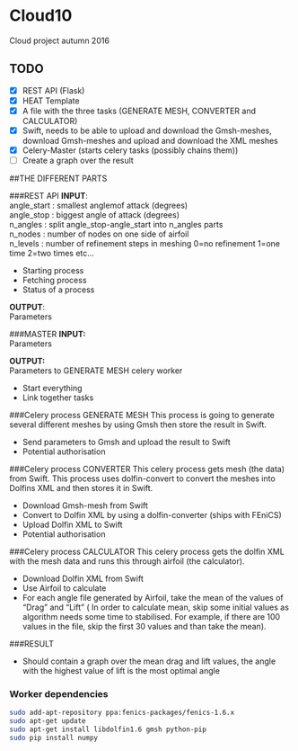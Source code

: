 # Cloud10
Cloud project autumn 2016

## TODO 
- [X] REST API (Flask) 
- [X] HEAT Template 
- [X] A file with the three tasks (GENERATE MESH, CONVERTER and CALCULATOR)
- [X] Swift, needs to be able to upload and download the Gmsh-meshes, download Gmsh-meshes and upload and download the XML meshes
- [X] Celery-Master (starts celery tasks (possibly chains them))  
- [ ] Create a graph over the result <Paste>

##THE DIFFERENT PARTS

###REST API
**INPUT**:  <br />
angle_start : smallest anglemof attack (degrees)  <br />
angle_stop  : biggest angle of attack (degrees)  <br />
n_angles    : split angle_stop-angle_start into n_angles parts  <br />
n_nodes     : number of nodes on one side of airfoil  <br />
n_levels : number of refinement steps in meshing 0=no refinement 1=one time 2=two times etc...  <br />

* Starting process
* Fetching process
* Status of a process

**OUTPUT**: <br />
Parameters  


###MASTER
**INPUT:** <br />
Parameters <br />

**OUTPUT:** <br />
Parameters to GENERATE MESH celery worker

* Start everything
* Link together tasks

###Celery process GENERATE MESH 
This process is going to generate several different meshes by using Gmsh then store the result in Swift. 

* Send parameters to Gmsh and upload the result to Swift
* Potential authorisation 

###Celery process CONVERTER
This celery process gets mesh (the data) from Swift. This process uses dolfin-convert to convert the meshes into Dolfins XML and then stores it in Swift.  <br />


* Download Gmsh-mesh from Swift 
* Convert to Dolfin XML by using a dolfin-converter (ships with FEniCS)
* Upload Dolfin XML to Swift
* Potential authorisation

###Celery process CALCULATOR 
This celery process gets the dolfin XML with the mesh data and runs this through airfoil (the calculator). 


* Download Dolfin XML from Swift
* Use Airfoil to calculate
* For each angle file generated by Airfoil, take the mean of the values of “Drag” and “Lift” ( In order to calculate mean, skip some initial values as algorithm needs some time to stabilised. For example, if there are 100 values in the file, skip the first 30 values and than take the mean). 

###RESULT
* Should contain a graph over the mean drag and lift values, the angle with the highest value of lift is the most optimal angle

### Worker dependencies
```bash
sudo add-apt-repository ppa:fenics-packages/fenics-1.6.x 
sudo apt-get update 
sudo apt-get install libdolfin1.6 gmsh python-pip
sudo pip install numpy
```
